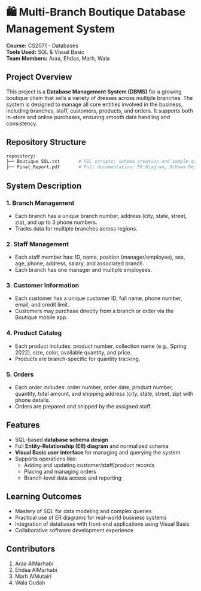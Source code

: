 # 🛍️ Multi-Branch Boutique Database Management System

**Course:** CS2071 - Databases  
**Tools Used:** SQL & Visual Basic  
**Team Members:** Araa, Ehdaa, Marh, Wala  

## Project Overview

This project is a **Database Management System (DBMS)** for a growing boutique chain that sells a variety of dresses across multiple branches. The system is designed to manage all core entities involved in the business, including branches, staff, customers, products, and orders. It supports both in-store and online purchases, ensuring smooth data handling and consistency.

## Repository Structure

```bash
repository/
├── Boutique SQL.txt       # SQL scripts: schema creation and sample queries
├── Final_Report.pdf       # Full documentation: ER Diagram, Schema Design, Visual Basic UI

```

## System Description
### 1. Branch Management
- Each branch has a unique branch number, address (city, state, street, zip), and up to 3 phone numbers.
- Tracks data for multiple branches across regions.

### 2. Staff Management
- Each staff member has: ID, name, position (manager/employee), sex, age, phone, address, salary, and associated branch.
- Each branch has one manager and multiple employees.

### 3. Customer Information
- Each customer has a unique customer ID, full name, phone number, email, and credit limit.
- Customers may purchase directly from a branch or order via the Boutique mobile app.

### 4. Product Catalog
- Each product includes: product number, collection name (e.g., Spring 2022), size, color, available quantity, and price.
- Products are branch-specific for quantity tracking.

### 5. Orders
- Each order includes: order number, order date, product number, quantity, total amount, and shipping address (city, state, street, zip) with phone details.
- Orders are prepared and shipped by the assigned staff.

## Features
- SQL-based **database schema design**
- Full **Entity-Relationship (ER) diagram** and normalized schema
- **Visual Basic user interface** for managing and querying the system
- Supports operations like:
  - Adding and updating customer/staff/product records
  - Placing and managing orders
  - Branch-level data access and reporting

## Learning Outcomes
- Mastery of SQL for data modeling and complex queries
- Practical use of ER diagrams for real-world business systems
- Integration of databases with front-end applications using Visual Basic
- Collaborative software development experience

## Contributors
1. Araa AlMarhabi
2. Ehdaa AlMarhabi
3. Marh AlMutairi
4. Wala Oudah

